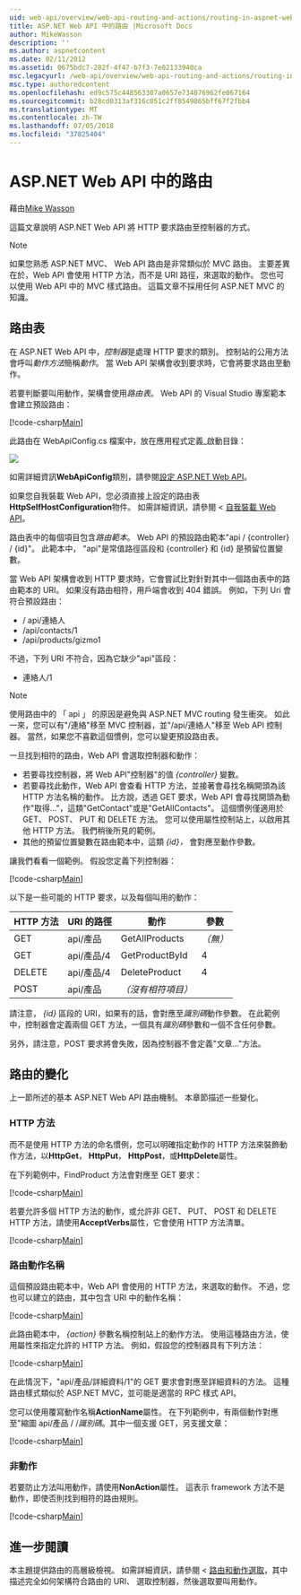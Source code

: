 ```yaml
---
uid: web-api/overview/web-api-routing-and-actions/routing-in-aspnet-web-api
title: ASP.NET Web API 中的路由 |Microsoft Docs
author: MikeWasson
description: ''
ms.author: aspnetcontent
ms.date: 02/11/2012
ms.assetid: 0675bdc7-282f-4f47-b7f3-7e02133940ca
msc.legacyurl: /web-api/overview/web-api-routing-and-actions/routing-in-aspnet-web-api
msc.type: authoredcontent
ms.openlocfilehash: ed9c575c448563307a0657e734076962fe067164
ms.sourcegitcommit: b28cd0313af316c051c2ff8549865bff67f2fbb4
ms.translationtype: MT
ms.contentlocale: zh-TW
ms.lasthandoff: 07/05/2018
ms.locfileid: "37825404"
---
```

<a name="routing-in-aspnet-web-api"></a>ASP.NET Web API 中的路由
====================
藉由[Mike Wasson](https://github.com/MikeWasson)

這篇文章說明 ASP.NET Web API 將 HTTP 要求路由至控制器的方式。

> [!NOTE]
> 如果您熟悉 ASP.NET MVC、 Web API 路由是非常類似於 MVC 路由。 主要差異在於，Web API 會使用 HTTP 方法，而不是 URI 路徑，來選取的動作。 您也可以使用 Web API 中的 MVC 樣式路由。 這篇文章不採用任何 ASP.NET MVC 的知識。


## <a name="routing-tables"></a>路由表

在 ASP.NET Web API 中，*控制器*是處理 HTTP 要求的類別。 控制站的公用方法會呼叫*動作方法*簡稱*動作*。 當 Web API 架構會收到要求時，它會將要求路由至動作。

若要判斷要叫用動作，架構會使用*路由表*。 Web API 的 Visual Studio 專案範本會建立預設路由：

[!code-csharp[Main](routing-in-aspnet-web-api/samples/sample1.cs)]

此路由在 WebApiConfig.cs 檔案中，放在應用程式定義\_啟動目錄：

![](routing-in-aspnet-web-api/_static/image1.png)

如需詳細資訊**WebApiConfig**類別，請參閱[設定 ASP.NET Web API](../advanced/configuring-aspnet-web-api.md)。

如果您自我裝載 Web API，您必須直接上設定的路由表**HttpSelfHostConfiguration**物件。 如需詳細資訊，請參閱 <<c0> [ 自我裝載 Web API](../older-versions/self-host-a-web-api.md)。

路由表中的每個項目包含*路由範本*。 Web API 的預設路由範本&quot;api / {controller} / {id}&quot;。 此範本中， &quot;api&quot;是常值路徑區段和 {controller} 和 {id} 是預留位置變數。

當 Web API 架構會收到 HTTP 要求時，它會嘗試比對針對其中一個路由表中的路由範本的 URI。 如果沒有路由相符，用戶端會收到 404 錯誤。 例如，下列 Uri 會符合預設路由：

- / api/連絡人
- /api/contacts/1
- /api/products/gizmo1

不過，下列 URI 不符合，因為它缺少&quot;api&quot;區段：

- 連絡人/1

> [!NOTE]
> 使用路由中的 「 api 」 的原因是避免與 ASP.NET MVC routing 發生衝突。 如此一來，您可以有&quot;/連絡&quot;移至 MVC 控制器，並&quot;/api/連絡人&quot;移至 Web API 控制器。 當然，如果您不喜歡這個慣例，您可以變更預設路由表。

一旦找到相符的路由，Web API 會選取控制器和動作：

- 若要尋找控制器，將 Web API&quot;控制器&quot;的值 *{controller}* 變數。
- 若要尋找此動作，Web API 會查看 HTTP 方法，並接著會尋找名稱開頭為該 HTTP 方法名稱的動作。 比方說，透過 GET 要求，Web API 會尋找開頭為動作&quot;取得...&quot;，這類&quot;GetContact&quot;或是&quot;GetAllContacts&quot;。 這個慣例僅適用於 GET、 POST、 PUT 和 DELETE 方法。 您可以使用屬性控制站上，以啟用其他 HTTP 方法。 我們稍後所見的範例。
- 其他的預留位置變數在路由範本中，這類 *{id}，* 會對應至動作參數。

讓我們看看一個範例。 假設您定義下列控制器：

[!code-csharp[Main](routing-in-aspnet-web-api/samples/sample2.cs)]

以下是一些可能的 HTTP 要求，以及每個叫用的動作：

| HTTP 方法 | URI 的路徑 | 動作 | 參數 |
| --- | --- | --- | --- |
| GET | api/產品 | GetAllProducts | *（無）* |
| GET | api/產品/4 | GetProductById | 4 |
| DELETE | api/產品/4 | DeleteProduct | 4 |
| POST | api/產品 | *（沒有相符項目）* |  |

請注意， *{id}* 區段的 URI，如果有的話，會對應至*識別碼*動作參數。 在此範例中，控制器會定義兩個 GET 方法，一個具有*識別碼*參數和一個不含任何參數。

另外，請注意，POST 要求將會失敗，因為控制器不會定義&quot;文章...&quot;方法。

## <a name="routing-variations"></a>路由的變化

上一節所述的基本 ASP.NET Web API 路由機制。 本章節描述一些變化。

### <a name="http-methods"></a>HTTP 方法

而不是使用 HTTP 方法的命名慣例，您可以明確指定動作的 HTTP 方法來裝飾動作方法，以**HttpGet**， **HttpPut**， **HttpPost**，或**HttpDelete**屬性。

在下列範例中，FindProduct 方法會對應至 GET 要求：

[!code-csharp[Main](routing-in-aspnet-web-api/samples/sample3.cs)]

若要允許多個 HTTP 方法的動作，或允許非 GET、 PUT、 POST 和 DELETE HTTP 方法，請使用**AcceptVerbs**屬性，它會使用 HTTP 方法清單。

[!code-csharp[Main](routing-in-aspnet-web-api/samples/sample4.cs)]

<a id="routing_by_action_name"></a>
### <a name="routing-by-action-name"></a>路由動作名稱

這個預設路由範本中，Web API 會使用的 HTTP 方法，來選取的動作。 不過，您也可以建立的路由，其中包含 URI 中的動作名稱：

[!code-csharp[Main](routing-in-aspnet-web-api/samples/sample5.cs)]

此路由範本中， *{action}* 參數名稱控制站上的動作方法。 使用這種路由方法，使用屬性來指定允許的 HTTP 方法。 例如，假設您的控制器具有下列方法：

[!code-csharp[Main](routing-in-aspnet-web-api/samples/sample6.cs)]

在此情況下，"api/產品/詳細資料/1"的 GET 要求會對應至詳細資料的方法。 這種路由樣式類似於 ASP.NET MVC，並可能是適當的 RPC 樣式 API。

您可以使用覆寫動作名稱**ActionName**屬性。 在下列範例中，有兩個動作對應至&quot;縮圖 api/產品 / /*識別碼*。其中一個支援 GET，另支援文章：

[!code-csharp[Main](routing-in-aspnet-web-api/samples/sample7.cs)]

### <a name="non-actions"></a>非動作

若要防止方法叫用動作，請使用**NonAction**屬性。 這表示 framework 方法不是動作，即使否則找到相符的路由規則。

[!code-csharp[Main](routing-in-aspnet-web-api/samples/sample8.cs)]

## <a name="further-reading"></a>進一步閱讀

本主題提供路由的高層級檢視。 如需詳細資訊，請參閱 <<c0> [ 路由和動作選取](routing-and-action-selection.md)，其中描述完全如何架構符合路由的 URI、 選取控制器，然後選取要叫用動作。
